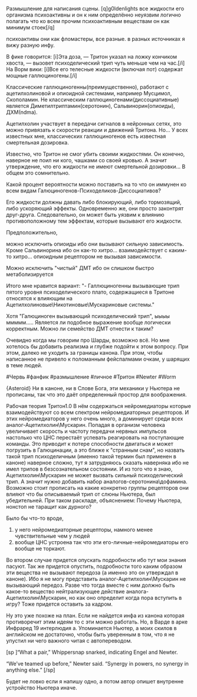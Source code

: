 

Размышление для написания сцены.
[q]g0ldenlights
все жидкости его организма психоактивны и он к ним определённо неуязвим
логично полагать что ко всем прочим психоактивным веществам он как минимум стоек[/q]

психоактивы они как фломастеры, все разные.
в разных источниках я вижу разную инфу.

В фике говорится:
[i]Эта доза, — Тритон указал на ложку кончиком хвоста, — вызовет психоделический трип чуть меньше чем на час.[/i]
На Ворм вики:
[i]Все его телесные жидкости (включая пот) содержат мощные галлюциногены.[/i]

Классические галлюциногенны(преимущественно), работают с ацетилхолиновой и опиоидной системами, например Мусцимол, Скополамин.
Не классическим галлюциногенами(диссоциативные) является Диметилтриптамин(серотонин), Сальвинорин(опиоиды), ДХМ(ndma).

Ацетилхолин участвует в передачи сигналов в нейронных сетях, это можно привязать к скорости реакции и движений Тритона.
Но... У всех известных мне, классических галлюциногенов есть известная смертельная дозировка.

Известно, что Тритон не смог убить своими жидкостями. Он конечно, наверное не поил ни кого, чашками со своей кровью. А значит утверждение, что его жидкости не имеют смертельной дозировки... В общем это сомнительно.

Какой процент вероятности можно поставить на то что он иммунен ко всем видам Галюциногенов-Психоделиков-Диссоциативов?

Его жидкости должны давать либо блокирующий, либо тормозящий, либо ускоряющий эффекты. Одновременно же, они просто законтрят друг-друга.
Следовательно, он может быть уязвим к влиянию противоположному тем эффектам, которые вызывают его жидкости.

Предположительно, 

можно исключить опиоиды ибо они вызывают сильную зависимость. Кроме Сальвинорина ибо он как-то хитро... взаимодействует с каким-то хитро... опиоидным рецептором не вызывая зависимости.

Можно исключить "чистый" ДМТ ибо он слишком быстро метаболизируется

Итого мне нравится вариант:
"- Галлюциногенны вызывающие трип пятого уровня психоделического плато, содержащиеся в Тритоне относятся к влияющим на Ацетилхолиновые\Никотиновые\Мускариновые системы."

Хотя "Галюциноген вызывающий психоделический трип", ыыыы ммммм.....
Является ли подобное выражение вообще логически корректным.
Можно ли семейство ДМТ отнести к таким? 

Очевидно когда мы говорим про Шарды, возможно всё. 
Но мне хотелось бы добавить реализма и глубже подойти к этом вопросу. 
При этом, далеко не уходить за границы канона.
При этом, чтобы написанное не привело к поломанным фейспалмами очкам, у шарящих в теме людей.



#Червь #фанфик #размышление #личное #Тритон #Newter #Worm 





{Asteroid}
Ни в каноне, ни в Слове Бога, эти механики у Ньютера не прописаны, так что это даёт определенный простор для воображения.

Рабочая теория Тритон1.0
В нём содержаться нейромедиаторы которые взаимодействуют со всем спектром нейромедиаторных рецепторов. И этих нейромедиаторов у него очень много, а доминирует среди всех аналог-Ацетилхолин\Мускарин. Попадая в организм человека увеличивает скорость и частоту передачи нервных импульсов настолько что ЦНС перестаёт успевать реагировать на поступающие команды. Это приводит к потере способности двигаться и может погрузить в Галюцинации, а это ближе к "странным снам", но назвать такой трип психоделичным (именно такой термин был применен в каноне) наверное сложно, тут я затрудняюсь сказать наверняка ибо не имел трипов в безсознательном состоянии.
И из того что я знаю, Ацетилхолин\Мускарин не может вызвать сильный психоделический трип.
А значит нужно добавить набор аналогов-серотонина\дофамина. Возможно стоит прописать на какие конкретно группы рецепторов они влияют что бы описываемый трип от слюны Ньютера, был убедительней.
При таком раскладе, объяснением: Почему Ньютера, нонстоп не таращит как дурного?

Было бы что-то вроде, 
1) у него нейромедиаторные рецепторы, намного менее чувствительные чем у людей
2) вообще ЦНС устроена так что эти его-личные-нейромедиаторы его вообще не торкают.

Во втором случае придется опускать подробности ибо тут мои знания пасуют.
Так же придется опустить, подробности того каким образом эти вещества не вызывают передоза (а именно это он утверждал в каноне). Ибо я не могу представить аналог-Ацетилхолин\Мускарин не вызывающий передоз. Разве что тогда вместе с ним должно быть какое-то вещество нейтрализующее действие аналога-Ацетилхолин\Мускарин, но как оно определит когда пора вступить в игру? Тоже придется оставить за кадром.

Ну это уже похоже на план. 
Если не найдется инфа из канона которая противоречит этим идеям то с эти можно работать.
Но, в Варде в арке Инфраред 19 интерлюдия а. Упоминается Ньютер, а моих скилов в английском не достаточно, чтобы быть уверенным в том, что я не упустил ни чего важного читая с автопереводом.

[sp
]“What a pair,” Whippersnap snarked, indicating Engel and Newter.

“We’ve teamed up before,” Newter said.  “Synergy in powers, no synergy in anything else.”
[/sp]

Будет не ловко если я напишу одно, а потом автор опишет внутренне устройство Ньютера иначе. 

